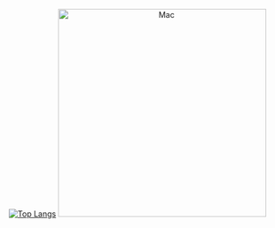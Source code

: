 <div align="center">

[![Top Langs](https://github-readme-stats.vercel.app/api/top-langs/?username=mathyoumb&layout=compact)](https://github.com/anuraghazra/github-readme-stats)
<img src="https://github.com/MathyouMB/MathyouMB/blob/master/skill_wheel.gif" width="375px" alt="Mac">
</div>
